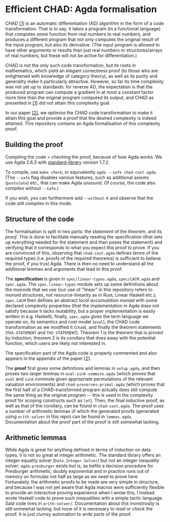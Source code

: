 # Efficient CHAD: Agda formalisation

CHAD [[1]][chad1] is an automatic differentiation (AD) algorithm in the form of a code transformation.
That is to say, it takes a program (in a functional language) that computes some function from real numbers to real numbers, and produces a different program that not only computes the original result of the input program, but also its derivative.
(The input program is allowed to have other arguments or results than just real numbers or structures/arrays of real numbers, but these will not be active for differentiation.)

CHAD is not the only such code transformation, but its roots in mathematics, which yield an elegant correctness proof (to those who are enlightened with knowledge of category theory), as well as its purity and generality make it particularly attractive.
However, so far its time complexity was not yet up to standards: for reverse AD, the expectation is that the produced program can compute a gradient in at most a constant factor more time than the original program computed its output, and CHAD as presented in [[1]][chad1] did not attain this complexity goal.

In our paper [[2]][arxiv2], we optimise the CHAD code transformation to make it attain this goal and provide a proof that the desired complexity is indeed attained.
This repository contains an Agda formalisation of this complexity proof.


## Building the proof

Compiling the code = checking the proof, because of how Agda works.
We use Agda 2.6.3 with [standard-library](https://github.com/agda/agda-stdlib/releases/tag/v1.7.2) version 1.7.2.

To compile, use `make check`, or equivalently `agda --safe chad-cost.agda`.
(The `--safe` flag disables various features, such as additional axioms (`postulate`) etc., that can make Agda unsound. Of course, the code also compiles without `--safe`.)

If you wish, you can furthermore add `--without-K` and observe that the code still compiles in this mode.


## Structure of the code

The formalisation is split in two parts: the _statement_ of the theorem, and its _proof_.
This is done to facilitate manually reading the specification (that sets up everything needed for the statement and then poses the statement) and verifying that it corresponds to what you expect this proof to prove.
If you are convinced of this, observing that `chad-cost.agda` defines terms of the required types (i.e. proofs of the required theorems) is sufficient to believe the proof, if you trust Agda.
There is then no need to understand all the additional lemmas and arguments that lead to this proof.

The **specification** is given in `spec/linear-types.agda`, `spec/LACM.agda` and `spec.agda`.
The `spec.linear-types` module sets up some definitions about the monoids that we use (our use of "linear" in this repository refers to monoid structures, not resource-linearity as in Rust, Linear Haskell etc.); `spec.LACM` then defines an abstract _local accumulation monad_ with some declared complexity properties (that the implementation in Agda does not satisfy because it lacks mutability, but a proper implementation is easily written in e.g. Haskell); finally, `spec.agda` gives the term language we operate on, its semantics and cost model (`eval`), the CHAD code transformation as we modified it (`chad`), and finally the theorem statements (`TH1-STATEMENT` and `TH2-STATEMENT`).
Theorem 1 is the theorem that is proved by induction; theorem 2 is its corollary that does away with the potential function, which users are likely not interested in.

The specification part of the Agda code is properly commented and also appears in the appendix of the paper [[2]][arxiv2].

The **proof** first gives some definitions and lemmas in `setup.agda`, and then proves two larger lemmas in `eval-sink-commute.agda` (which proves that `eval` and `sink` commute given appropriate permutations of the relevant valuation environments) and `chad-preserves-primal.agda` (which proves that the first half of a CHAD-transformed program actually does still compute the same thing as the original program -- this is used in the complexity proof for scoping constructs such as `let`).
Then, the final inductive proof, as well as that of the corollary, can be found in `chad-cost.agda`.
The proof uses a number of arithmetic lemmas of which the generated proofs (generated using `arith-solver` in this repo) can be found in `lemmas.agda`.
Documentation about the proof part of the proof is still somewhat lacking.


## Arithmetic lemmas

While Agda is great for anything defined in terms of induction on data types, it is not so great at integer arithmetic.
The standard library offers an integer equality solver (`Data.Integer.Solver`) but not an integer _inequality_ solver; `agda-presburger` exists but is, as befits a decision procedure for Presburger arithmetic, doubly exponential and in practice runs out of memory on formulas not half as large as we need to prove here.
Fortunately, the arithmetic proofs to be made are very simple in structure, and because I was not yet aware that Agda macros were sufficiently flexible to provide an interactive proving experience when I wrote this, I instead wrote Haskell code to prove such inequalities with a simple tactic language.
Said code lives in `arith-solver/`.
Documentation about this monstrosity is still somewhat lacking, but none of it is necessary to _read_ or _check_ the proof.
It is just clumsy automation to _write_ parts of the proof.


[chad1]: https://dl.acm.org/doi/10.1145/3527634
[arxiv2]: https://arxiv.org/abs/2307.05738
